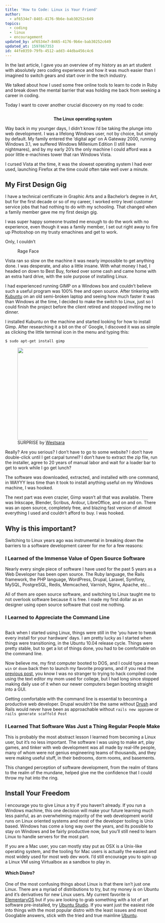 ```yaml
---
title: 'How to Code: Linux is Your Friend'
author:
  - af6534e7-8465-4176-9b6e-bab30252c649
topics:
  - coding
  - linux
  - encouragement
updated_by: af6534e7-8465-4176-9b6e-bab30252c649
updated_at: 1597867353
id: 44fe0359-79fb-4512-add3-44dba456c4c6
---
```

<p>In the last article, I gave you an overview of my history as an art student with absolutely zero coding experience and how it was much easier than I imagined to switch gears and start over in the tech industry.</p>
<p>We talked about how I used some free online tools to learn to code in Ruby and break down the mental barrier that was holding me back from seeking a career in coding.</p>
<p>Today I want to cover another crucial discovery on my road to code:</p>
<figure class="wp-block-image"><img src="https://wildwebmachine.com/app/uploads/2019/04/1000px-Gnu-linux_minimalistic_logo.png" alt="" class="wp-image-130" srcset="https://wildwebmachine.com/app/uploads/2019/04/1000px-Gnu-linux_minimalistic_logo.png 1000w, https://wildwebmachine.com/app/uploads/2019/04/1000px-Gnu-linux_minimalistic_logo-300x169.png 300w, https://wildwebmachine.com/app/uploads/2019/04/1000px-Gnu-linux_minimalistic_logo-768x432.png 768w" sizes="(max-width: 1000px) 100vw, 1000px" /></figure>
<p style="text-align:center" class="has-regular-font-size"><strong>The Linux operating system</strong></p>
<p>Way back in my younger days, I didn&#8217;t know I&#8217;d be taking the plunge into web development. I was a lifelong Windows user, not by choice, but simply by default. My family entered the &#8216;digital age&#8217; <g class="gr_ gr_199 gr-alert gr_gramm gr_inline_cards gr_disable_anim_appear Grammar multiReplace" id="199" data-gr-id="199">on</g> A Gateway 2000, running Windows 3.1, we suffered Windows Millenium Edition (I still have nightmares), and by my early 20&#8217;s the only machine I could afford was a poor little e-machines tower that ran Windows Vista.</p>
<p>I cursed Vista at the time, it was the slowest operating system I had ever used, launching Firefox at the time could often take well over a minute.</p>
<h2>My First Design Gig</h2>
<p>I have a technical certificate in Graphic Arts and a Bachelor&#8217;s degree in Art, but for the first decade or so of my career, I worked entry level customer service jobs that had nothing to do with my schooling. That changed when a family member gave me my first design gig.</p>
<p>I was super happy someone trusted me enough to do the work with no experience, even though it was a family member, I set out right away to fire up Photoshop on my trusty <g class="gr_ gr_67 gr-alert gr_spell gr_inline_cards gr_disable_anim_appear ContextualSpelling ins-del multiReplace" id="67" data-gr-id="67">emachines</g>&nbsp;and get to work.</p>
<p>Only, I couldn&#8217;t</p>
<figure class="wp-block-image"><img src="https://wildwebmachine.com/app/uploads/2018/08/woman-1253505_1920-1024x751.jpg" alt="" class="wp-image-132" srcset="https://wildwebmachine.com/app/uploads/2018/08/woman-1253505_1920-1024x751.jpg 1024w, https://wildwebmachine.com/app/uploads/2018/08/woman-1253505_1920-300x220.jpg 300w, https://wildwebmachine.com/app/uploads/2018/08/woman-1253505_1920-768x564.jpg 768w" sizes="(max-width: 1024px) 100vw, 1024px" /><figcaption>Rage Face</figcaption></figure>
<p>Vista ran so slow on the machine it was nearly impossible to get anything done. I was desperate, and also a little insane. With what money I had, I headed on down to Best Buy, forked over some cash and came home with an extra hard drive, with the sole purpose of installing Linux.</p>
<p>I had experienced running GIMP on a Windows box and couldn&#8217;t believe such a useful program was 100% free and open source. After tinkering with <a href="https://kubuntu.org">Kubuntu</a> on an old semi-broken laptop and seeing how much faster it was than Windows at the time, I decided to make the switch to Linux, just so I could finish the project before the client retired and stopped inviting me to dinner.</p>
<p>I installed Kubuntu on the machine and started looking for how to install Gimp. After researching it a bit on the <g class="gr_ gr_31 gr-alert gr_spell gr_inline_cards gr_disable_anim_appear ContextualSpelling ins-del multiReplace" id="31" data-gr-id="31">ol</g>&#8216; Google, I <g class="gr_ gr_47 gr-alert gr_spell gr_inline_cards gr_disable_anim_appear ContextualSpelling ins-del multiReplace" id="47" data-gr-id="47">discoved</g> it was as simple as clicking the little terminal icon in the menu and typing this:</p>
<pre class="wp-block-code"><code>$ sudo apt-get install gimp</code></pre>
<div class="wp-block-image"><figure class="aligncenter is-resized"><img src="https://wildwebmachine.com/app/uploads/2018/08/SURPRISE.jpg" alt="" class="wp-image-133" width="425" height="300" srcset="https://wildwebmachine.com/app/uploads/2018/08/SURPRISE.jpg 425w, https://wildwebmachine.com/app/uploads/2018/08/SURPRISE-300x212.jpg 300w" sizes="(max-width: 425px) 100vw, 425px" /><figcaption>SURPRISE by <a href="https://commons.wikimedia.org/w/index.php?title=User:Westsara&amp;action=edit&amp;redlink=1">Westsara</a></figcaption></figure></div>
<p>Really? Are you serious? I don&#8217;t have to go to some website? I don&#8217;t have double-click until I get carpal tunnel? I don&#8217;t have to extract the zip file, run the installer, agree to 20 years of manual labor and wait for a loader bar to get to work while I go get lunch?</p>
<p>The software was downloaded, extracted, and installed with one command, in WAYYY less time than it took to install anything useful on my Windows machine, I was hooked.</p>
<p>The next part was even crazier, Gimp wasn&#8217;t all that was available. There was Inkscape, Blender, Scribus, Ardour, LibreOffice, and on and on. There was an open source, completely free, and blazing fast version of almost everything I used and couldn&#8217;t afford to buy. I was hooked.</p>
<h2>Why is this important?</h2>
<p>Switching to Linux years ago was instrumental in breaking down the barriers to a software development career for me for a few reasons:</p>
<h3>I Learned of the Immense Value of Open Source Software</h3>
<p>Nearly every single piece of software I have used for the past 5 years as a Web Developer has been open source. The Ruby language, the Rails framework, the PHP language, WordPress, Drupal, Laravel, Symfony, MySQL, PostgreSQL, Redis, Memcached, Varnish, Nginx, Apache, etc&#8230;</p>
<p>All of them are open source software, and switching to Linux taught me to not overlook software because it is free. I made my first dollar as an designer using open source software that cost me nothing.</p>
<h3>I Learned to Appreciate the Command Line</h3>
<div class="wp-block-image"><figure class="aligncenter"><img src="https://wildwebmachine.com/app/uploads/2018/08/Screen-Shot-2019-04-14-at-12.28.22-PM-1024x641.png" alt="" class="wp-image-134" srcset="https://wildwebmachine.com/app/uploads/2018/08/Screen-Shot-2019-04-14-at-12.28.22-PM-1024x641.png 1024w, https://wildwebmachine.com/app/uploads/2018/08/Screen-Shot-2019-04-14-at-12.28.22-PM-300x188.png 300w, https://wildwebmachine.com/app/uploads/2018/08/Screen-Shot-2019-04-14-at-12.28.22-PM-768x481.png 768w, https://wildwebmachine.com/app/uploads/2018/08/Screen-Shot-2019-04-14-at-12.28.22-PM.png 1080w" sizes="(max-width: 1024px) 100vw, 1024px" /></figure></div>
<p>Back when I started using Linux, things were still in the &#8216;you have to tweak every install for your hardware&#8217; days. I am pretty lucky as I started when things were transitioning, in the Ubuntu 10.04 release cycle. Things were pretty stable, but to get a lot of things done, you had to be comfortable on the command line.</p>
<p>Now believe me, my first computer booted to DOS, and I could type a mean <code>win</code>&nbsp;or <code>doom</code>&nbsp;back then to launch my favorite programs, and if you read the <a href="https://wildwebmachine.com/2018/07/17/how-to-code-art-major-edition-part-1/">previous post</a>, you know I was no stranger to trying to hack compiled code using the text editor my mom used for college, but I had long since stopped making daily use of it when our newer computers began booting straight into a GUI.</p>
<p>Getting comfortable with the command line is essential to becoming a productive web developer. Drupal wouldn&#8217;t be the same without <a href="https://www.drush.org">Drush</a>&nbsp;and Rails would never have been as approachable without <code>rails new appname</code>&nbsp;or <code>rails generate scaffold Post</code></p>
<h3>I Learned That Software Was Just a Thing Regular People Make</h3>
<p>This is probably the most abstract lesson I learned from becoming a Linux user, but it&#8217;s no less important. The software I was using to make art, play games, and tinker with web development was all made by real-life people, <g class="gr_ gr_174 gr-alert sel gr_spell gr_replaced gr_inline_cards gr_disable_anim_appear ContextualSpelling ins-del" id="174" data-gr-id="174">many</g> of whom were not genius engineering teams of thousands, and they were making useful stuff, in their bedrooms, dorm rooms, and basements.</p>
<p>This changed perception of software development, from the realm of titans to the realm of the mundane, helped give me the confidence that I could throw my hat into the ring.</p>
<h2>Install Your Freedom</h2>
<p>I encourage you to give Linux a try if you haven&#8217;t already. If you run a Windows machine, this one decision will make your future learning much less painful, as an overwhelming majority of the web development world runs on Linux oriented systems and most of the developer tooling is Unix based. Windows has come a long way over the years, and its possible to stay on Windows and be fairly productive now, but you&#8217;ll still need to learn Linux to handle servers for the most part.</p>
<p>If you are a Mac user, you can mostly stay put as OSX is a Unix-like operating system, and the tooling for Mac users is actually the easiest and most widely used for most web dev work. I&#8217;d still encourage you to spin up a Linux VM using Virtualbox as a sandbox to play in.</p>
<h4>Which Distro?</h4>
<p>One of the most confusing things about Linux is that there isn&#8217;t just one Linux. There <g class="gr_ gr_164 gr-alert gr_gramm gr_inline_cards gr_disable_anim_appear Grammar multiReplace" id="164" data-gr-id="164">are</g> a myriad of distributions to try, but my money is on Ubuntu and it&#8217;s derivatives for new Linux users. My current favorite is <a href="https://elementary.io">ElementaryOS</a>&nbsp;but if you are looking to grab something with a lot of art software pre-installed, try <a href="https://ubuntustudio.org">Ubuntu Studio</a>. If you want just the easiest ride into things with the most popular distro with the least issues and most Googlable answers, stick with the tried and true mainline <a href="https://mongoose.ubuntu.com/desktop/developers">Ubuntu</a>.</p>